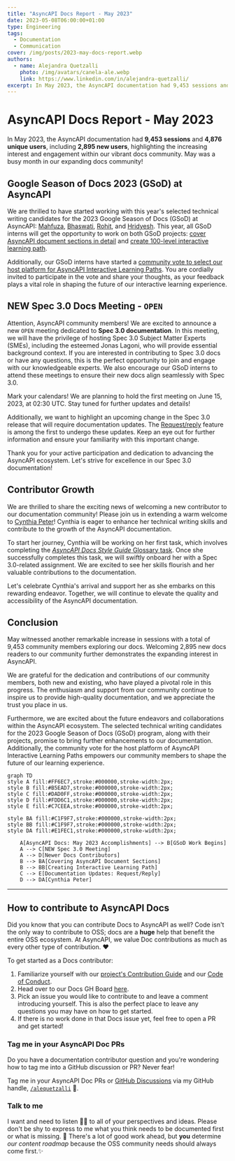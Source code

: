 ```yaml
---
title: "AsyncAPI Docs Report - May 2023"
date: 2023-05-08T06:00:00+01:00
type: Engineering
tags:
  - Documentation
  - Communication
cover: /img/posts/2023-may-docs-report.webp
authors:
  - name: Alejandra Quetzalli
    photo: /img/avatars/canela-ale.webp
    link: https://www.linkedin.com/in/alejandra-quetzalli/
excerpt: In May 2023, the AsyncAPI documentation had 9,453 sessions and 4,876 unique users, including 2,895 new users.
---
```


# AsyncAPI Docs Report - May 2023
In May 2023, the AsyncAPI documentation had **9,453 sessions** and **4,876 unique users**, including **2,895 new users**, highlighting the increasing interest and engagement within our vibrant docs community. May was a busy month in our expanding docs community!

## Google Season of Docs 2023 (GSoD) at AsyncAPI
We are thrilled to have started working with this year's selected technical writing candidates for the 2023 Google Season of Docs (GSoD) at AsyncAPI: [Mahfuza](https://github.com/mhmohona), [Bhaswati](https://github.com/BhaswatiRoy), [Rohit](https://github.com/TRohit20), and [Hridyesh](https://github.com/kakabisht). This year, all GSoD interns will get the opportunity to work on both GSoD projects: [cover AsyncAPI document sections in detail](https://github.com/asyncapi/website/issues/1507) and [create 100-level interactive learning path](https://github.com/asyncapi/website/issues/1520). 

Additionally, our GSoD interns have started a [community vote to select our host platform for AsyncAPI Interactive Learning Paths](https://github.com/orgs/asyncapi/discussions/711). You are cordially invited to participate in the vote and share your thoughts, as your feedback plays a vital role in shaping the future of our interactive learning experience.


## NEW Spec 3.0 Docs Meeting - `OPEN`
Attention, AsyncAPI community members! We are excited to announce a new `OPEN` meeting dedicated to **Spec 3.0 documentation**. In this meeting, we will have the privilege of hosting Spec 3.0 Subject Matter Experts (SMEs), including the esteemed Jonas Lagoni, who will provide essential background context. If you are interested in contributing to Spec 3.0 docs or have any questions, this is the perfect opportunity to join and engage with our knowledgeable experts. We also encourage our GSoD interns to attend these meetings to ensure their new docs align seamlessly with Spec 3.0.

Mark your calendars! We are planning to hold the first meeting on June 15, 2023, at 02:30 UTC. Stay tuned for further updates and details!

Additionally, we want to highlight an upcoming change in the Spec 3.0 release that will require documentation updates. The [Request/reply](https://github.com/asyncapi/spec/pull/847) feature is among the first to undergo these updates. Keep an eye out for further information and ensure your familiarity with this important change.

Thank you for your active participation and dedication to advancing the AsyncAPI ecosystem. Let's strive for excellence in our Spec 3.0 documentation!

## Contributor Growth
We are thrilled to share the exciting news of welcoming a new contributor to our documentation community! Please join us in extending a warm welcome to [Cynthia Peter](https://github.com/CynthiaPeter)! Cynthia is eager to enhance her technical writing skills and contribute to the growth of the AsyncAPI documentation.

To start her journey, Cynthia will be working on her first task, which involves completing the [*AsyncAPI Docs Style Guide* Glossary task](https://github.com/asyncapi/website/issues/1294). Once she successfully completes this task, we will swiftly onboard her with a Spec 3.0-related assignment. We are excited to see her skills flourish and her valuable contributions to the documentation.

Let's celebrate Cynthia's arrival and support her as she embarks on this rewarding endeavor. Together, we will continue to elevate the quality and accessibility of the AsyncAPI documentation.

## Conclusion
May witnessed another remarkable increase in sessions with a total of 9,453 community members exploring our docs. Welcoming 2,895 new docs readers to our community further demonstrates the expanding interest in AsyncAPI.

We are grateful for the dedication and contributions of our community members, both new and existing, who have played a pivotal role in this progress. The enthusiasm and support from our community continue to inspire us to provide high-quality documentation, and we appreciate the trust you place in us.

Furthermore, we are excited about the future endeavors and collaborations within the AsyncAPI ecosystem. The selected technical writing candidates for the 2023 Google Season of Docs (GSoD) program, along with their projects, promise to bring further enhancements to our documentation. Additionally, the community vote for the host platform of AsyncAPI Interactive Learning Paths empowers our community members to shape the future of our learning experience.


```mermaid
graph TD
style A fill:#FF6EC7,stroke:#000000,stroke-width:2px;
style B fill:#B5EAD7,stroke:#000000,stroke-width:2px;
style C fill:#DAD0FF,stroke:#000000,stroke-width:2px;
style D fill:#FDD6C1,stroke:#000000,stroke-width:2px; 
style E fill:#C7CEEA,stroke:#000000,stroke-width:2px;

style BA fill:#C1F9F7,stroke:#000000,stroke-width:2px;
style BB fill:#C1F9F7,stroke:#000000,stroke-width:2px;
style DA fill:#E1FEC1,stroke:#000000,stroke-width:2px;

    A[AsyncAPI Docs: May 2023 Accomplishments] --> B[GSoD Work Begins]
    A --> C[NEW Spec 3.0 Meeting]
    A --> D[Newer Docs Contributors]
    B --> BA[Covering AsyncAPI Document Sections]
    B --> BB[Creating Interactive Learning Path]
    C --> E[Documentation Updates: Request/Reply]
    D --> DA[Cynthia Peter]

```

---

## How to contribute to AsyncAPI Docs
Did you know that you can contribute Docs to AsyncAPI as well? Code isn't the only way to contribute to OSS; docs are a **huge** help that benefit the entire OSS ecosystem. At AsyncAPI, we value Doc contributions as much as every other type of contribution. ❤️

To get started as a Docs contributor:
1. Familiarize yourself with our [project's Contribution Guide](https://github.com/asyncapi/community/blob/master/CONTRIBUTING.md) and our [Code of Conduct](https://github.com/asyncapi/.github/blob/master/CODE_OF_CONDUCT.md).
2. Head over to our Docs GH Board [here](https://github.com/orgs/asyncapi/projects/12).
3. Pick an issue you would like to contribute to and leave a comment introducing yourself. This is also the perfect place to leave any questions you may have on how to get started. 
4. If there is no work done in that Docs issue yet, feel free to open a PR and get started!

### Tag me in your AsyncAPI Doc PRs
Do you have a documentation contributor question and you're wondering how to tag me into a GitHub discussion or PR? Never fear!

Tag me in your AsyncAPI Doc PRs or [GitHub Discussions](https://github.com/asyncapi/community/discussions/categories/docs) via my GitHub handle, [`/alequetzalli`](https://github.com/alequetzalli) 🐙.

### Talk to me
I want and need to listen 👂🏽 to all of your perspectives and ideas. Please don't be shy to express to me what you think needs to be documented first or what is missing. 📝 There's a lot of good work ahead, but **you** determine _our content roadmap_ because the OSS community needs should always come first.✨
